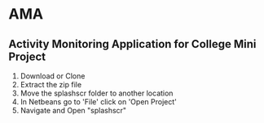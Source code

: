 # AMA

## Activity Monitoring Application for College Mini Project

1. Download or Clone
2. Extract the zip file
3. Move the splashscr folder to another location
4. In Netbeans go to 'File' click on 'Open Project'
5. Navigate and Open "splashscr"
